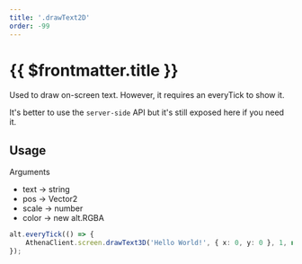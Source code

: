 ```yaml
---
title: '.drawText2D'
order: -99
---
```


# {{ $frontmatter.title }}

Used to draw on-screen text. However, it requires an everyTick to show it.

It's better to use the `server-side` API but it's still exposed here if you need it.

## Usage

Arguments

* text -> string
* pos -> Vector2
* scale -> number
* color -> new alt.RGBA

```ts
alt.everyTick(() => {
    AthenaClient.screen.drawText3D('Hello World!', { x: 0, y: 0 }, 1, new alt.RGBA(255, 0, 0, 100));
});
```